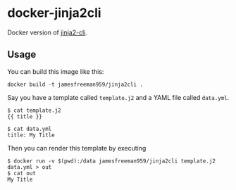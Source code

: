 # docker-jinja2cli

Docker version of [jinja2-cli](https://github.com/jamesfreeman959/jinja2-cli).

## Usage

You can build this image like this:

```
docker build -t jamesfreeman959/jinja2cli .
```

Say you have a template called `template.j2` and a YAML file called `data.yml`.

```
$ cat template.j2
{{ title }}

$ cat data.yml
title: My Title
```

Then you can render this template by executing

```
$ docker run -v $(pwd):/data jamesfreeman959/jinja2cli template.j2 data.yml > out
$ cat out
My Title
```
